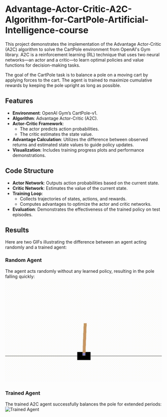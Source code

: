 # Advantage-Actor-Critic-A2C-Algorithm-for-CartPole-Artificial-Intelligence-course
This project demonstrates the implementation of the Advantage Actor-Critic (A2C) algorithm to solve the CartPole environment from OpenAI's Gym library. A2C is a reinforcement learning (RL) technique that uses two neural networks—an actor and a critic—to learn optimal policies and value functions for decision-making tasks.

The goal of the CartPole task is to balance a pole on a moving cart by applying forces to the cart. The agent is trained to maximize cumulative rewards by keeping the pole upright as long as possible.

## Features

- **Environment**: OpenAI Gym’s CartPole-v1.
- **Algorithm**: Advantage Actor-Critic (A2C).
- **Actor-Critic Framework**:
  - The actor predicts action probabilities.
  - The critic estimates the state value.
- **Advantage Calculation**: Utilizes the difference between observed returns and estimated state values to guide policy updates.
- **Visualization**: Includes training progress plots and performance demonstrations.

## Code Structure

- **Actor Network**: Outputs action probabilities based on the current state.
- **Critic Network**: Estimates the value of the current state.
- **Training Loop**:
  - Collects trajectories of states, actions, and rewards.
  - Computes advantages to optimize the actor and critic networks.
- **Evaluation**: Demonstrates the effectiveness of the trained policy on test episodes.

## Results

Here are two GIFs illustrating the difference between an agent acting randomly and a trained agent:

### **Random Agent**
The agent acts randomly without any learned policy, resulting in the pole falling quickly:
![Random Agent](cartpole.gif)

### **Trained Agent**
The trained A2C agent successfully balances the pole for extended periods:
![Trained Agent](test.gif)
